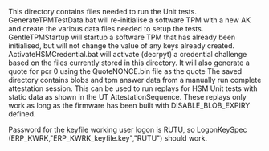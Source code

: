 This directory contains files needed to run the Unit tests.
GenerateTPMTestData.bat will re-initialise a software TPM with a new AK and create the various data files needed to setup the tests.
GentleTPMStartup will startup a software TPM that has already been initialised, but will not change the value of any keys already created.
ActivateHSMCredential.bat will activate (decrpyt) a credential challenge based on the files currently stored in this directory.   It will also generate a quote for pcr 0 using the QuoteNONCE.bin file as the quote
The saved directory contains blobs and tpm answer data from a manually run complete attestation session.   This can be used to run replays for HSM Unit tests with static data as shown in the UT AttestationSequence.   These replays only work as long as the firmware has been built with DISABLE_BLOB_EXPIRY defined.

Password for the keyfile working user logon is RUTU, so LogonKeySpec (ERP_KWRK,"ERP_KWRK_keyfile.key","RUTU") should work.